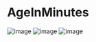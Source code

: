 # AgeInMinutes
![image](https://user-images.githubusercontent.com/81194285/139467062-212bd7d4-892f-4c3e-af58-eee25d33ebe7.png)
![image](https://user-images.githubusercontent.com/81194285/139467247-050de62f-fb4d-4e85-a3f7-1c37e037cec8.png)
![image](https://user-images.githubusercontent.com/81194285/139467468-6ff643db-3f84-4409-9d5a-33564536e71f.png)

